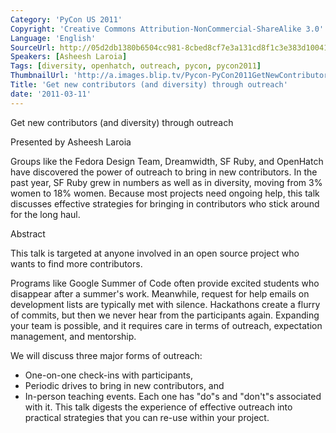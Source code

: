 ```yaml
---
Category: 'PyCon US 2011'
Copyright: 'Creative Commons Attribution-NonCommercial-ShareAlike 3.0'
Language: 'English'
SourceUrl: http://05d2db1380b6504cc981-8cbed8cf7e3a131cd8f1c3e383d10041.r93.cf2.rackcdn.com/pycon-us-2011/415_get-new-contributors-and-diversity-through-outreach.mp4
Speakers: [Asheesh Laroia]
Tags: [diversity, openhatch, outreach, pycon, pycon2011]
ThumbnailUrl: 'http://a.images.blip.tv/Pycon-PyCon2011GetNewContributorsAndDiversityThroughOutreach225.png'
Title: 'Get new contributors (and diversity) through outreach'
date: '2011-03-11'
---
```

Get new contributors (and diversity) through outreach

Presented by Asheesh Laroia

Groups like the Fedora Design Team, Dreamwidth, SF Ruby, and OpenHatch have
discovered the power of outreach to bring in new contributors. In the past
year, SF Ruby grew in numbers as well as in diversity, moving from 3% women to
18% women. Because most projects need ongoing help, this talk discusses
effective strategies for bringing in contributors who stick around for the
long haul.

Abstract

This talk is targeted at anyone involved in an open source project who wants
to find more contributors.

Programs like Google Summer of Code often provide excited students who
disappear after a summer's work. Meanwhile, request for help emails on
development lists are typically met with silence. Hackathons create a flurry
of commits, but then we never hear from the participants again. Expanding your
team is possible, and it requires care in terms of outreach, expectation
management, and mentorship.

We will discuss three major forms of outreach:

  * One-on-one check-ins with participants, 
  * Periodic drives to bring in new contributors, and 
  * In-person teaching events. 
Each one has "do"s and "don't"s associated with it. This talk digests the
experience of effective outreach into practical strategies that you can re-use
within your project.
